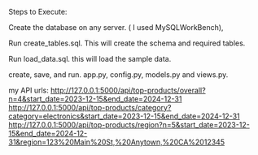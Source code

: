 Steps to Execute:

Create the database on any server. ( I used MySQLWorkBench),

Run create_tables.sql. This will create the schema and required tables.

Run load_data.sql. this will load the sample data.

create, save, and run. app.py, config.py, models.py and views.py.

my API urls:
http://127.0.0.1:5000/api/top-products/overall?n=4&start_date=2023-12-15&end_date=2024-12-31
http://127.0.0.1:5000/api/top-products/category?category=electronics&start_date=2023-12-15&end_date=2024-12-31
http://127.0.0.1:5000/api/top-products/region?n=5&start_date=2023-12-15&end_date=2024-12-31&region=123%20Main%20St,%20Anytown,%20CA%2012345
